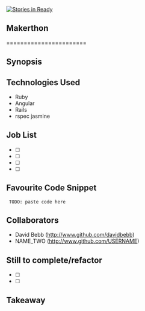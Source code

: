 [![Stories in Ready](https://badge.waffle.io/matt-paul/makerthon.png?label=ready&title=Ready)](https://waffle.io/matt-paul/makerthon)
## Makerthon
=======================

## Synopsis


## Technologies Used

- Ruby
- Angular
- Rails
- rspec jasmine

## Job List

- [ ]
- [ ]
- [ ]
- [ ]

## Favourite Code Snippet

~~~
 TODO: paste code here
~~~

## Collaborators

- David Bebb (http://www.github.com/davidbebb)
- NAME_TWO (http://www.github.com/USERNAME)

## Still to complete/refactor

- [ ]
- [ ]

## Takeaway
